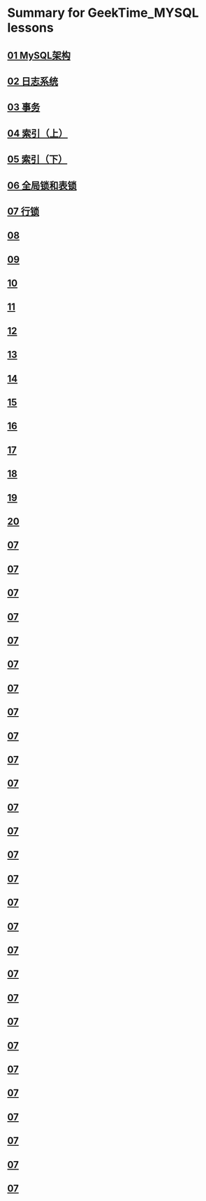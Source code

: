 # Summary for GeekTime_MYSQL lessons
## [ 01 MySQL架构 ](./lessons/lesson01.md)
## [ 02 日志系统  ](./lessons/lesson02.md)
## [03 事务 ](./lesson03.md)
## [04 索引（上）](./lesson04.md)
## [05 索引（下）](./lesson05.md)
## [06 全局锁和表锁 ](./lesson06.md)
## [07 行锁 ](./lesson07.md)
## [08 ](./lesson08.md)
## [09 ](./lesson09.md)
## [10 ](./lesson10.md)
## [11 ](./lesson11.md)
## [12 ](./lesson12.md)
## [13 ](./lesson13.md)
## [14 ](./lesson14.md)
## [15 ](./lesson15.md)
## [16 ](./lesson16.md)
## [17 ](./lesson17.md)
## [18 ](./lesson18.md)
## [19 ](./lesson19.md)
## [20 ](./lesson20.md)
## [07 ](./lesson07.md)
## [07 ](./lesson07.md)
## [07 ](./lesson07.md)
## [07 ](./lesson07.md)
## [07 ](./lesson07.md)
## [07 ](./lesson07.md)
## [07 ](./lesson07.md)
## [07 ](./lesson07.md)
## [07 ](./lesson07.md)
## [07 ](./lesson07.md)
## [07 ](./lesson07.md)
## [07 ](./lesson07.md)
## [07 ](./lesson07.md)
## [07 ](./lesson07.md)
## [07 ](./lesson07.md)
## [07 ](./lesson07.md)
## [07 ](./lesson07.md)
## [07 ](./lesson07.md)
## [07 ](./lesson07.md)
## [07 ](./lesson07.md)
## [07 ](./lesson07.md)
## [07 ](./lesson07.md)
## [07 ](./lesson07.md)
## [07 ](./lesson07.md)
## [07 ](./lesson07.md)
## [07 ](./lesson07.md)
## [07 ](./lesson07.md)
## [07 ](./lesson07.md)
